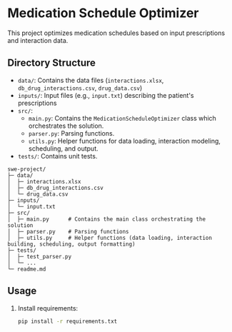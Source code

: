 # Medication Schedule Optimizer

This project optimizes medication schedules based on input prescriptions and interaction data.

## Directory Structure

- `data/`: Contains the data files (`interactions.xlsx`, `db_drug_interactions.csv`, `drug_data.csv`)
- `inputs/`: Input files (e.g., `input.txt`) describing the patient's prescriptions
- `src/`:
  - `main.py`: Contains the `MedicationScheduleOptimizer` class which orchestrates the solution.
  - `parser.py`: Parsing functions.
  - `utils.py`: Helper functions for data loading, interaction modeling, scheduling, and output.
- `tests/`: Contains unit tests.


```text
swe-project/
├─ data/
│  ├─ interactions.xlsx
│  ├─ db_drug_interactions.csv
│  └─ drug_data.csv
├─ inputs/
│  └─ input.txt
├─ src/
│  ├─ main.py      # Contains the main class orchestrating the solution
│  ├─ parser.py    # Parsing functions
│  ├─ utils.py     # Helper functions (data loading, interaction building, scheduling, output formatting)
├─ tests/
│  ├─ test_parser.py
│  └─ ...
└─ readme.md
```

## Usage

1. Install requirements:
   ```bash
   pip install -r requirements.txt
